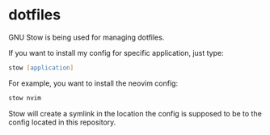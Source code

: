 # dotfiles

GNU Stow is being used for managing dotfiles.

If you want to install my config for specific application, just type:

```zsh
stow [application]
```

For example, you want to install the neovim config:

```zsh
stow nvim
```

Stow will create a symlink in the location the config is supposed to be to the config located in this repository.

